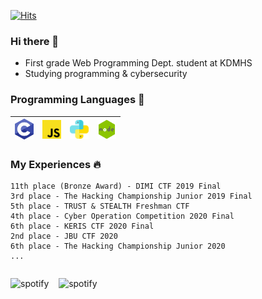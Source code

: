 [![Hits](https://hits.seeyoufarm.com/api/count/incr/badge.svg?url=https%3A%2F%2Fgithub.com%2FD3vle0&count_bg=%233F82C9&title_bg=%23555555&icon=github.svg&icon_color=%23E7E7E7&title=hits&edge_flat=false)](https://hits.seeyoufarm.com)
### Hi there 👋
<!--
<img src="https://scontent-ssn1-1.xx.fbcdn.net/v/t1.0-9/80385966_114502953381236_6833108576400048128_n.jpg?_nc_cat=111&_nc_sid=09cbfe&_nc_ohc=zxx0HMQLLg0AX9vGPkS&_nc_ht=scontent-ssn1-1.xx&oh=47d12fde589a42e64939280c7e369b1c&oe=5FAAD48D" width=200px>-->  

 - First grade Web Programming Dept. student at KDMHS<br>
 - Studying programming & cybersecurity

### Programming Languages  :rocket:
| <img src="https://github.com/D3vle0/D3vle0/blob/main/img/c.png?raw=true" width=30> | <img src="https://github.com/D3vle0/D3vle0/blob/main/img/js.png?raw=true" width=30> | <img src="https://raw.githubusercontent.com/D3vle0/D3vle0/a9995e467dde97c42a93cba08893fd96493a03ab/img/python.svg" width=30> | <img src="https://github.com/D3vle0/D3vle0/blob/main/img/nodejs.png?raw=true" width=30> |   
|:---:|:---:|:---:|:---:|

### My Experiences :fire:
```
11th place (Bronze Award) - DIMI CTF 2019 Final
3rd place - The Hacking Championship Junior 2019 Final
5th place - TRUST & STEALTH Freshman CTF
4th place - Cyber Operation Competition 2020 Final
6th place - KERIS CTF 2020 Final
2nd place - JBU CTF 2020
6th place - The Hacking Championship Junior 2020
...
```

<p style="float:left">
<img alt="spotify" width="400px" src="https://github-readme-stats.vercel.app/api?username=d3vle0&show_icons=true&theme=tokyonight"/>&nbsp;&nbsp;&nbsp;
<img alt="spotify" width="235px" src="https://spotify-github-profile.vercel.app/api/view?uid=85o05xl09h5de8ngv9im0txhx&cover_image=false"/>
</p>

<!--
**D3vle0/D3vle0** is a ✨ _special_ ✨ repository because its `README.md` (this file) appears on your GitHub profile.

Here are some ideas to get you started:

- 🔭 I’m currently working on ...
- 🌱 I’m currently learning ...
- 👯 I’m looking to collaborate on ...
- 🤔 I’m looking for help with ...
- 💬 Ask me about ...
- 📫 How to reach me: ...
- 😄 Pronouns: ...
- ⚡ Fun fact: ...
-->
